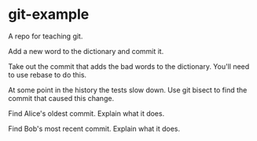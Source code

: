 git-example
===========

A repo for teaching git.

Add a new word to the dictionary and commit it.

Take out the commit that adds the bad words to the dictionary. You'll need to
use rebase to do this.

At some point in the history the tests slow down. Use git bisect to find the
commit that caused this change.

Find Alice's oldest commit. Explain what it does.

Find Bob's most recent commit. Explain what it does.
